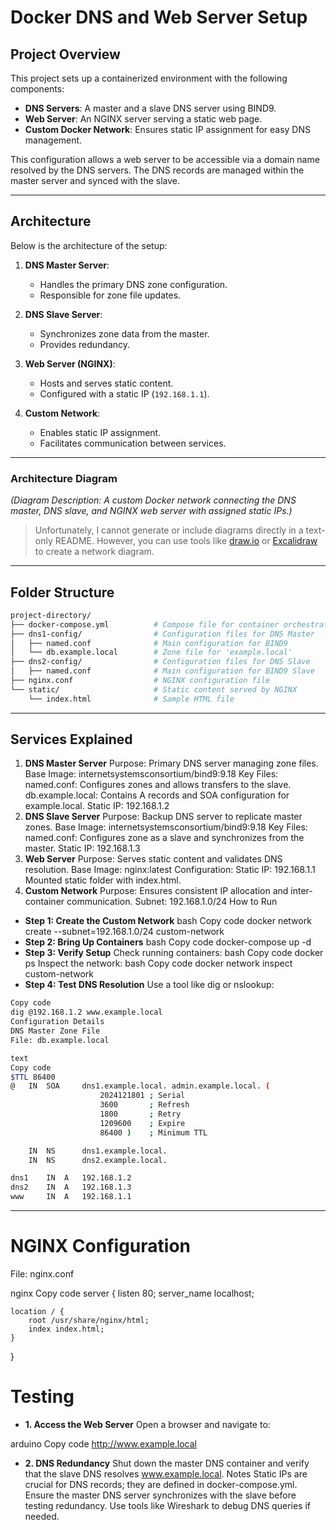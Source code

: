 # Docker DNS and Web Server Setup

## Project Overview

This project sets up a containerized environment with the following components:

- **DNS Servers**: A master and a slave DNS server using BIND9.
- **Web Server**: An NGINX server serving a static web page.
- **Custom Docker Network**: Ensures static IP assignment for easy DNS management.

This configuration allows a web server to be accessible via a domain name resolved by the DNS servers. The DNS records are managed within the master server and synced with the slave.

---

## Architecture

Below is the architecture of the setup:

1. **DNS Master Server**:
   - Handles the primary DNS zone configuration.
   - Responsible for zone file updates.

2. **DNS Slave Server**:
   - Synchronizes zone data from the master.
   - Provides redundancy.

3. **Web Server (NGINX)**:
   - Hosts and serves static content.
   - Configured with a static IP (`192.168.1.1`).

4. **Custom Network**:
   - Enables static IP assignment.
   - Facilitates communication between services.

---

### Architecture Diagram
*(Diagram Description: A custom Docker network connecting the DNS master, DNS slave, and NGINX web server with assigned static IPs.)*

> Unfortunately, I cannot generate or include diagrams directly in a text-only README. However, you can use tools like [draw.io](https://draw.io) or [Excalidraw](https://excalidraw.com) to create a network diagram.

---

## Folder Structure

```bash
project-directory/
├── docker-compose.yml          # Compose file for container orchestration
├── dns1-config/                # Configuration files for DNS Master
│   ├── named.conf              # Main configuration for BIND9
│   └── db.example.local        # Zone file for 'example.local'
├── dns2-config/                # Configuration files for DNS Slave
│   ├── named.conf              # Main configuration for BIND9 Slave
├── nginx.conf                  # NGINX configuration file
└── static/                     # Static content served by NGINX
    └── index.html              # Sample HTML file
```
---
## Services Explained
1. **DNS Master Server**
Purpose: Primary DNS server managing zone files.
Base Image: internetsystemsconsortium/bind9:9.18
Key Files:
named.conf: Configures zones and allows transfers to the slave.
db.example.local: Contains A records and SOA configuration for example.local.
Static IP: 192.168.1.2
2. **DNS Slave Server**
Purpose: Backup DNS server to replicate master zones.
Base Image: internetsystemsconsortium/bind9:9.18
Key Files:
named.conf: Configures zone as a slave and synchronizes from the master.
Static IP: 192.168.1.3
3. **Web Server**
Purpose: Serves static content and validates DNS resolution.
Base Image: nginx:latest
Configuration:
Static IP: 192.168.1.1
Mounted static folder with index.html.
4. **Custom Network**
Purpose: Ensures consistent IP allocation and inter-container communication.
Subnet: 192.168.1.0/24
How to Run
- **Step 1: Create the Custom Network**
bash
Copy code
docker network create --subnet=192.168.1.0/24 custom-network
- **Step 2: Bring Up Containers**
bash
Copy code
docker-compose up -d
- **Step 3: Verify Setup**
Check running containers:
bash
Copy code
docker ps
Inspect the network:
bash
Copy code
docker network inspect custom-network
- **Step 4: Test DNS Resolution**
Use a tool like dig or nslookup:

```bash
Copy code
dig @192.168.1.2 www.example.local
Configuration Details
DNS Master Zone File
File: db.example.local

text
Copy code
$TTL 86400
@   IN  SOA     dns1.example.local. admin.example.local. (
                    2024121801 ; Serial
                    3600       ; Refresh
                    1800       ; Retry
                    1209600    ; Expire
                    86400 )    ; Minimum TTL

    IN  NS      dns1.example.local.
    IN  NS      dns2.example.local.

dns1    IN  A   192.168.1.2
dns2    IN  A   192.168.1.3
www     IN  A   192.168.1.1
```
---
# NGINX Configuration
File: nginx.conf

nginx
Copy code
server {
    listen 80;
    server_name localhost;

    location / {
        root /usr/share/nginx/html;
        index index.html;
    }
}
# Testing
-   **1. Access the Web Server**
Open a browser and navigate to:

arduino
Copy code
http://www.example.local
-   **2. DNS Redundancy**
Shut down the master DNS container and verify that the slave DNS resolves www.example.local.
Notes
Static IPs are crucial for DNS records; they are defined in docker-compose.yml.
Ensure the master DNS server synchronizes with the slave before testing redundancy.
Use tools like Wireshark to debug DNS queries if needed.